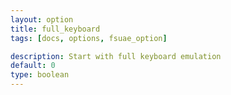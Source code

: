 ```yaml
---
layout: option
title: full_keyboard
tags: [docs, options, fsuae_option]

description: Start with full keyboard emulation
default: 0
type: boolean
---
```

